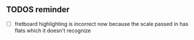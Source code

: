 ## TODOS reminder
- [ ] fretboard highlighting is incorrect now because the scale passed in has flats which it
      doesn't recognize